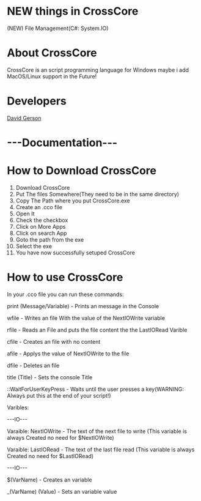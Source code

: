 # NEW things in CrossCore
(NEW) File Management(C#: System.IO)

# About CrossCore
CrossCore is an script programming language for Windows maybe i add MacOS/Linux support in the Future!

# Developers
[David Gerson](https://github.com/pogrammerX)

# ---Documentation---
# How to Download CrossCore

1. Download CrossCore
2. Put The files Somewhere(They need to be in the same directory)
3. Copy The Path where you put CrossCore.exe
4. Create an .cco file
5. Open It
6. Check the checkbox
7. Click on More Apps
8. Click on search App
9. Goto the path from the exe
10. Select the exe
11. You have now successfully setuped CrossCore

# How to use CrossCore

In your .cco file you can run these commands:

print (Message/Variable) - Prints an message in the Console

wfile <Path> - Writes an file With the value of the NextIOWrite variable
  
rfile <Path> - Reads an File and puts the file content the the LastIORead Varible
  
cfile <Path> - Creates an file with no content
  
afile <Path> - Applys the value of NextIOWrite to the file
  
dfile <Path> - Deletes an file

title (Title) - Sets the console Title
  
::WaitForUserKeyPress - Waits until the user presses a key(WARNING: Always put this at the end of your script!)
  
Varibles:

---IO---
  
Varaible: NextIOWrite - The text of the next file to write (This variable is always Created no need for $NextIOWrite)
  
Varaible: LastIORead - The text of the last file read (This variable is always Created no need for $LastIORead)
  
---IO---
  
$(VarName) - Creates an variable
  
_(VarName) (Value) - Sets an variable value
